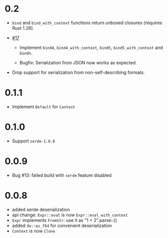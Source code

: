 # 0.2

- `bind` and `bind_with_context` functions return unboxed closures
  (requires Rust 1.26).

- [#17](https://github.com/rekka/meval-rs/pull/17)

    - Implement `bind4`, `bind4_with_context`, `bind5`,
      `bind5_with_context` and `bindn`.

    - Bugfix: Serialization from JSON now works as expected.

- Drop support for serialization from non-self-describing formats.

# 0.1.1

- Implement `Default` for `Context`

# 0.1.0

- Support `serde-1.0.0`

# 0.0.9

- Bug #13: failed build with `serde` feature disabled

# 0.0.8

- added serde deserialization
- api change: `Expr::eval` is now `Expr::eval_with_context`
- `Expr` implements `FromStr`: use it as "1 + 2".parse::<Expr>()
- added `de::as_f64` for convenient deserialization
- `Context` is now `Clone`

